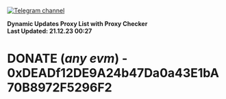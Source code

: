 [![Telegram channel](https://img.shields.io/endpoint?url=https://runkit.io/damiankrawczyk/telegram-badge/branches/master?url=https://t.me/n4z4v0d)](https://t.me/n4z4v0d) 

**Dynamic Updates Proxy List with Proxy Checker**  
**Last Updated: 21.12.23 00:27**

# DONATE (_any evm_) - 0xDEADf12DE9A24b47Da0a43E1bA70B8972F5296F2
